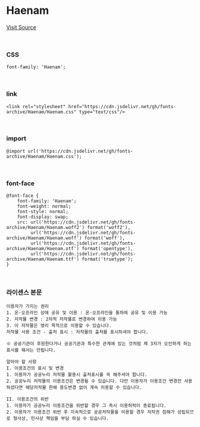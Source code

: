 # Haenam

[Visit Source](http://www.haenam.go.kr/index.9is?contentUid=18e3368f5d745106015e558a03a5349d)

&nbsp;

### CSS

```
font-family: 'Haenam';
```

&nbsp;

### link

```
<link rel="stylesheet" href="https://cdn.jsdelivr.net/gh/fonts-archive/Haenam/Haenam.css" type="text/css"/>
```

&nbsp;

### import

```
@import url('https://cdn.jsdelivr.net/gh/fonts-archive/Haenam/Haenam.css');
```

&nbsp;

### font-face

```
@font-face {
    font-family: 'Haenam';
    font-weight: normal;
    font-style: normal;
    font-display: swap;
    src: url('https://cdn.jsdelivr.net/gh/fonts-archive/Haenam/Haenam.woff2') format('woff2'),
         url('https://cdn.jsdelivr.net/gh/fonts-archive/Haenam/Haenam.woff') format('woff'),
         url('https://cdn.jsdelivr.net/gh/fonts-archive/Haenam/Haenam.otf') format('opentype'),
         url('https://cdn.jsdelivr.net/gh/fonts-archive/Haenam/Haenam.ttf') format('truetype');
}
```

&nbsp;

### 라이센스 본문

```
이용자가 가지는 권리 
1. 온·오프라인 상에 공유 및 이용 : 온·오프라인을 통하여 공유 및 이용 가능 
2. 저작물 변경 : 2차적 저작물로 변경하여 이용 가능 
3. 이 저작물은 영리 목적으로 이용할 수 있습니다. 
저작물 사용 조건 - 출처 표시 : 저작물의 출처를 표시하셔야 합니다. 
 
※ 공공기관이 후원한다거나 공공기관과 특수한 관계에 있는 것처럼 제 3자가 오인하게 하는 표시를 해서는 안됩니다. 
 
알아야 할 사항 
I. 이용조건의 표시 및 변경 
1. 이용자가 공공누리 저작물 활용시 출처표시를 꼭 해주셔야 합니다. 
2. 공공누리 저작물의 이용조건은 변경될 수 있습니다. 다만 이용자가 이용조건 변경전 사용하셨다면 해당저작물 한해 용도변경 없이 계속 이용할 수 있습니다. 
 
II. 이용조건의 위반 
1. 이용자가 공공누리 이용조건을 위반할 경우 그 즉시 이용허락이 종료됩니다. 
2. 이용자가 이용조건 위반 후 지속적으로 공공저작물을 이용할 경우 저작권 침해가 성립되므로 형사상, 민사상 책임을 부담 하실 수 있습니다.
```
